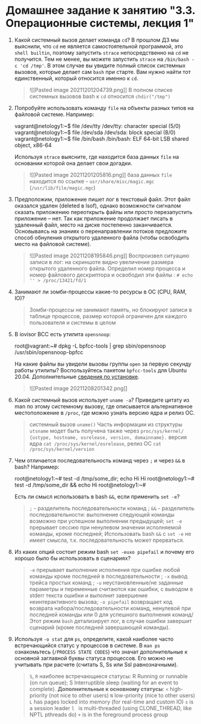 # Домашнее задание к занятию "3.3. Операционные системы, лекция 1"

1.  Какой системный вызов делает команда `cd`? В прошлом ДЗ мы выяснили, что `cd` не является самостоятельной программой, это `shell builtin`, поэтому запустить `strace` непосредственно на `cd` не получится. Тем не менее, вы можете запустить `strace` на `/bin/bash -c 'cd /tmp'`. В этом случае вы увидите полный список системных вызовов, которые делает сам `bash` при старте. Вам нужно найти тот единственный, который относится именно к `cd`.
    > ![[Pasted image 20211201204739.png]]
    > В полном списке системных вызовов bash к `cd` относится `chdir("/tmp")`

2.  Попробуйте использовать команду `file` на объекты разных типов на файловой системе. Например:
    
    vagrant@netology1:~$ file /dev/tty
    /dev/tty: character special (5/0)
    vagrant@netology1:~$ file /dev/sda
    /dev/sda: block special (8/0)
    vagrant@netology1:~$ file /bin/bash
    /bin/bash: ELF 64-bit LSB shared object, x86-64
    
    Используя `strace` выясните, где находится база данных `file` на основании которой она делает свои догадки.
    > ![[Pasted image 20211201205816.png]]
    > база данных  `file` находится  по ссылке - `usr/share/misc/magic.mgc` (`/usr/lib/file/magic.mgc`)
    
3.  Предположим, приложение пишет лог в текстовый файл. Этот файл оказался удален (deleted в lsof), однако возможности сигналом сказать приложению переоткрыть файлы или просто перезапустить приложение – нет. Так как приложение продолжает писать в удаленный файл, место на диске постепенно заканчивается. Основываясь на знаниях о перенаправлении потоков предложите способ обнуления открытого удаленного файла (чтобы освободить место на файловой системе).
	> ![[Pasted image 20211208195846.png]]
	> Воспроизвел ситуацию записи в лог: на скриншоте видно увеличение размера открытого удаленного файла.
	> Определил номер процесса и номер файлового дескриптора и освободил эти файлы : `# echo '' > /proc/13421/fd/1`


4.  Занимают ли зомби-процессы какие-то ресурсы в ОС (CPU, RAM, IO)?
    > Зомби-процессы не занимают память, но блокируют записи в таблице процессов, размер которой ограничен для каждого пользователя и системы в целом
    >
5.  В iovisor BCC есть утилита `opensnoop`:
    
    root@vagrant:~# dpkg -L bpfcc-tools | grep sbin/opensnoop
    /usr/sbin/opensnoop-bpfcc
    
    На какие файлы вы увидели вызовы группы `open` за первую секунду работы утилиты? Воспользуйтесь пакетом `bpfcc-tools` для Ubuntu 20.04. Дополнительные [сведения по установке](https://github.com/iovisor/bcc/blob/master/INSTALL.md).
    >![[Pasted image 20211208201342.png]]
    >
6.  Какой системный вызов использует `uname -a`? Приведите цитату из man по этому системному вызову, где описывается альтернативное местоположение в `/proc`, где можно узнать версию ядра и релиз ОС.
    > системный вызов `uname()`
    > Часть информации из структуры `utsname` модет быть получена также через `proc/sys/kernel/ {ostype, hostname, osrelease, version, domainname}.`
    > версия ядра `cat /proc/sys/kernel/osrelease`, релиз ОС `cat /proc/sys/kernel/version`
7.  Чем отличается последовательность команд через `;` и через `&&` в bash? Например:
    
    root@netology1:~# test -d /tmp/some_dir; echo Hi
    Hi
    root@netology1:~# test -d /tmp/some_dir && echo Hi
    root@netology1:~#
    
    Есть ли смысл использовать в bash `&&`, если применить `set -e`?
    > `;` - разделитель последовательности команд ;
    > `&&` - разделитель последовательности: выполнение следующей команды возможно при успешном выполнении предыдущей;
    > `set -e` прерывает сессию при ненулевом значении исполняемой команды, кроме последней;
    > Использовать bash `&&` с  `set -e` не имеет смысла, т.к. последовательность может прерваться.
8.  Из каких опций состоит режим bash `set -euxo pipefail` и почему его хорошо было бы использовать в сценариях?
    > `-e` прерывает выполнение исполнения при ошибке любой команды кроме последней в последовательности ;
    > `-x` вывод трейса простых команд ;
    > `-u` неустановленные/не заданные параметры и переменные считаются как ошибки, с выводом в stderr текста ошибки и выполнит завершение неинтерактивного вызова;
    > `-o pipefail` возвращает код возврата набора/последовательности команд, ненулевой при последней команды или 0 для успешного выполнения команд/
    > Этот режим `bash` детализирует лог, в случае ошибки завершит сценарий (кроме последней завершающей команды).
    >
9.  Используя `-o stat` для `ps`, определите, какой наиболее часто встречающийся статус у процессов в системе. В `man ps` ознакомьтесь (`/PROCESS STATE CODES`) что значат дополнительные к основной заглавной буквы статуса процессов. Его можно не учитывать при расчете (считать S, Ss или Ssl равнозначными).
    > `S`, `R` наиболее встречающиеся статусы:
    > R Running or runnable (on run queue);
    > S Interruptible sleep (waiting for an event to complete).
    > **Дополнительные к основному статусы**:
    > `<` high-priority (not nice to other users)
    > `N` low-priority (nice to other users)
    > `L` has pages locked into memory (for real-time and custom IO)
    > `s` is a session leader
    > `l ` is multi-threaded (using CLONE_THREAD, like NPTL pthreads do)
    > `+` is in the foreground process group 
